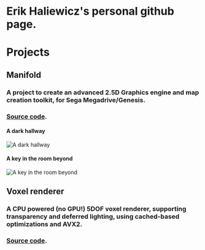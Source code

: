 # Erik Haliewicz's personal github page.

# Projects

## Manifold

### A project to create an advanced 2.5D Graphics engine and map creation toolkit, for Sega Megadrive/Genesis.

### [Source code](github.com/ehaliewicz/manifold).

#### A dark hallway
![A dark hallway]("manifold_1.png")

#### A key in the room beyond
![ A key in the room beyond]("manifold_0.png")

## Voxel renderer

### A CPU powered (no GPU!) 5DOF voxel renderer, supporting transparency and deferred lighting, using cached-based optimizations and AVX2.

### [Source code](github.com/ehaliewicz/voxel).
